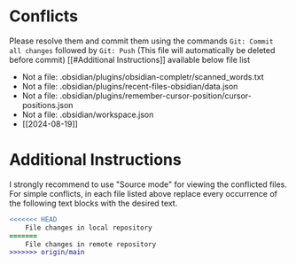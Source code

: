 # Conflicts
Please resolve them and commit them using the commands `Git: Commit all changes` followed by `Git: Push`
(This file will automatically be deleted before commit)
[[#Additional Instructions]] available below file list

- Not a file: .obsidian/plugins/obsidian-completr/scanned_words.txt
- Not a file: .obsidian/plugins/recent-files-obsidian/data.json
- Not a file: .obsidian/plugins/remember-cursor-position/cursor-positions.json
- Not a file: .obsidian/workspace.json
- [[2024-08-19]]

# Additional Instructions
I strongly recommend to use "Source mode" for viewing the conflicted files. For simple conflicts, in each file listed above replace every occurrence of the following text blocks with the desired text.

```diff
<<<<<<< HEAD
    File changes in local repository
=======
    File changes in remote repository
>>>>>>> origin/main
```